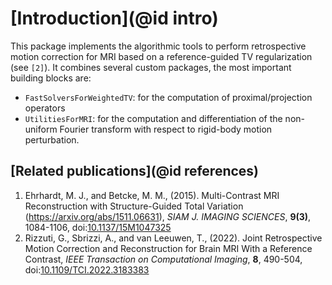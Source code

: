 # [Introduction](@id intro)

This package implements the algorithmic tools to perform retrospective motion correction for MRI based on a reference-guided TV regularization (see `[2]`). It combines several custom packages, the most important building blocks are:
- `FastSolversForWeightedTV`: for the computation of proximal/projection operators 
- `UtilitiesForMRI`: for the computation and differentiation of the non-uniform Fourier transform with respect to rigid-body motion perturbation.

## [Related publications](@id references)

1. Ehrhardt, M. J., and Betcke, M. M., (2015). Multi-Contrast MRI Reconstruction with Structure-Guided Total Variation (https://arxiv.org/abs/1511.06631), _SIAM J. IMAGING SCIENCES_, **9(3)**, 1084-1106, doi:[10.1137/15M1047325](https://doi.org/10.1137/15M1047325)
2. Rizzuti, G., Sbrizzi, A., and van Leeuwen, T., (2022). Joint Retrospective Motion Correction and Reconstruction for Brain MRI With a Reference Contrast, _IEEE Transaction on Computational Imaging_, **8**, 490-504, doi:[10.1109/TCI.2022.3183383](hhtps://doi.org/10.1109/TCI.2022.3183383)